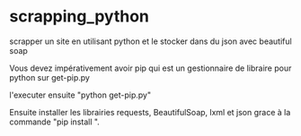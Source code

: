 # scrapping_python

scrapper un site en utilisant python et le stocker dans du json avec beautiful soap

Vous devez impérativement avoir pip qui est un gestionnaire de libraire pour python sur get-pip.py

l'executer ensuite "python get-pip.py"

Ensuite installer les librairies requests, BeautifulSoap, lxml et json grace à la commande "pip install <nom de la librairie>".

